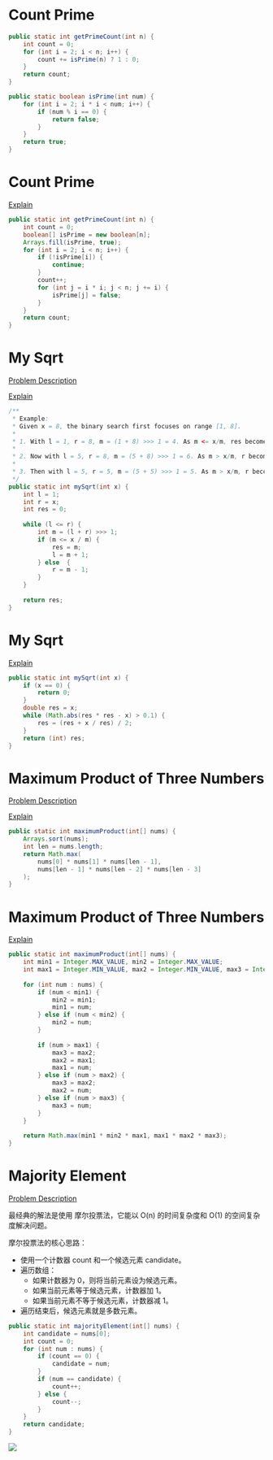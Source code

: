# Count Prime

```java
public static int getPrimeCount(int n) {
    int count = 0;
    for (int i = 2; i < n; i++) {
        count += isPrime(n) ? 1 : 0;
    }
    return count;
}

public static boolean isPrime(int num) {
    for (int i = 2; i * i < num; i++) {
        if (num % i == 0) {
            return false;
        }
    }
    return true;
}
```

# Count Prime

[Explain](https://www.bilibili.com/video/BV1eg411w7gn?p=71&spm_id_from=pageDriver&vd_source=2b0f5d4521fd544614edfc30d4ab38e1)

```java
public static int getPrimeCount(int n) {
    int count = 0;
    boolean[] isPrime = new boolean[n];
    Arrays.fill(isPrime, true);
    for (int i = 2; i < n; i++) {
        if (!isPrime[i]) {
            continue;
        }
        count++;
        for (int j = i * i; j < n; j += i) {
            isPrime[j] = false;
        }
    }
    return count;
}
```

# My Sqrt

[Problem Description](https://leetcode.cn/problems/sqrtx/description/)

[Explain](https://www.bilibili.com/video/BV1eg411w7gn?p=74&spm_id_from=pageDriver&vd_source=2b0f5d4521fd544614edfc30d4ab38e1)

```java
/**
 * Example: 
 * Given x = 8, the binary search first focuses on range [1, 8].
 * 
 * 1. With l = 1, r = 8, m = (1 + 8) >>> 1 = 4. As m <= x/m, res becomes 4 and l becomes m+1 = 5.
 * 
 * 2. Now with l = 5, r = 8, m = (5 + 8) >>> 1 = 6. As m > x/m, r becomes m - 1 = 5.
 * 
 * 3. Then with l = 5, r = 5, m = (5 + 5) >>> 1 = 5. As m > x/m, r becomes m - 1 = 4. Now r is less than l, ending the loop.
 */
public static int mySqrt(int x) {
    int l = 1;
    int r = x;
    int res = 0;
    
    while (l <= r) {
        int m = (l + r) >>> 1;
        if (m <= x / m) {
            res = m;
            l = m + 1;
        } else  {
            r = m - 1;
        }
    }
    
    return res;
}
```

# My Sqrt

[Explain](https://www.bilibili.com/video/BV1eg411w7gn?p=75&vd_source=2b0f5d4521fd544614edfc30d4ab38e1)

```java
public static int mySqrt(int x) {
    if (x == 0) {
        return 0;
    }
    double res = x;
    while (Math.abs(res * res - x) > 0.1) {
        res = (res + x / res) / 2;
    }
    return (int) res;
}
```

# Maximum Product of Three Numbers

[Problem Description](https://leetcode.cn/problems/maximum-product-of-three-numbers/description/)

[Explain](https://www.bilibili.com/video/BV1eg411w7gn?p=76&spm_id_from=pageDriver&vd_source=2b0f5d4521fd544614edfc30d4ab38e1)

```java
public static int maximumProduct(int[] nums) {
    Arrays.sort(nums);
    int len = nums.length;
    return Math.max(
        nums[0] * nums[1] * nums[len - 1],
        nums[len - 1] * nums[len - 2] * nums[len - 3]
    );
}
```

# Maximum Product of Three Numbers

[Explain](https://www.bilibili.com/video/BV1eg411w7gn?p=76&spm_id_from=pageDriver&vd_source=2b0f5d4521fd544614edfc30d4ab38e1)

```java
public static int maximumProduct(int[] nums) {
    int min1 = Integer.MAX_VALUE, min2 = Integer.MAX_VALUE;
    int max1 = Integer.MIN_VALUE, max2 = Integer.MIN_VALUE, max3 = Integer.MIN_VALUE;
    
    for (int num : nums) {
        if (num < min1) {
            min2 = min1;
            min1 = num;
        } else if (num < min2) {
            min2 = num;
        }
        
        if (num > max1) {
            max3 = max2;
            max2 = max1;
            max1 = num;
        } else if (num > max2) {
            max3 = max2;
            max2 = num;
        } else if (num > max3) {
            max3 = num;
        }
    }
    
    return Math.max(min1 * min2 * max1, max1 * max2 * max3);
}
```

# Majority Element

[Problem Description](https://leetcode.cn/problems/majority-element/description/?envType=study-plan-v2&envId=top-interview-150)

最经典的解法是使用 摩尔投票法，它能以 O(n) 的时间复杂度和 O(1) 的空间复杂度解决问题。

摩尔投票法的核心思路：

- 使用一个计数器 count 和一个候选元素 candidate。
- 遍历数组：
  - 如果计数器为 0，则将当前元素设为候选元素。
  - 如果当前元素等于候选元素，计数器加 1。
  - 如果当前元素不等于候选元素，计数器减 1。
- 遍历结束后，候选元素就是多数元素。

```java
public static int majorityElement(int[] nums) {
    int candidate = nums[0];
    int count = 0;
    for (int num : nums) {
        if (count == 0) {
            candidate = num;
        }
        if (num == candidate) {
            count++;
        } else {
            count--;
        } 
    }
    return candidate;
}
```

![](https://note-sun.oss-cn-shanghai.aliyuncs.com/image/202411191633804.png)
